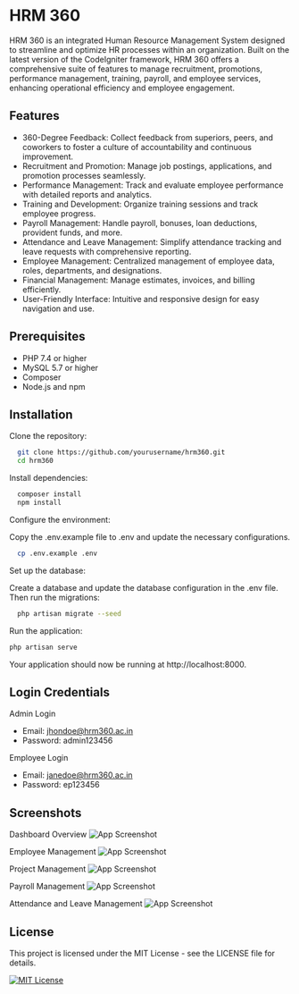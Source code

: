 
# HRM 360

HRM 360 is an integrated Human Resource Management System designed to streamline and optimize HR processes within an organization. Built on the latest version of the CodeIgniter framework, HRM 360 offers a comprehensive suite of features to manage recruitment, promotions, performance management, training, payroll, and employee services, enhancing operational efficiency and employee engagement.


## Features

- 360-Degree Feedback: Collect feedback from superiors, peers, and coworkers to foster a culture of accountability and continuous improvement.
- Recruitment and Promotion: Manage job postings, applications, and promotion processes seamlessly.
- Performance Management: Track and evaluate employee performance with detailed reports and analytics.
- Training and Development: Organize training sessions and track employee progress.
- Payroll Management: Handle payroll, bonuses, loan deductions, provident funds, and more.
- Attendance and Leave Management: Simplify attendance tracking and leave requests with comprehensive reporting.
- Employee Management: Centralized management of employee data, roles, departments, and designations.
- Financial Management: Manage estimates, invoices, and billing efficiently.
- User-Friendly Interface: Intuitive and responsive design for easy navigation and use.
## Prerequisites

- PHP 7.4 or higher
- MySQL 5.7 or higher
- Composer
- Node.js and npm
## Installation

Clone the repository:

```bash
  git clone https://github.com/yourusername/hrm360.git
  cd hrm360
```
Install dependencies:

```bash
  composer install
  npm install
```
Configure the environment:

Copy the .env.example file to .env and update the necessary configurations.

```bash
  cp .env.example .env
```
Set up the database:

Create a database and update the database configuration in the .env file. Then run the migrations:
```bash
  php artisan migrate --seed
```
Run the application:

```bash
php artisan serve
```
Your application should now be running at http://localhost:8000.
    
## Login Credentials

Admin Login
- Email: jhondoe@hrm360.ac.in
- Password: admin123456

Employee Login
- Email: janedoe@hrm360.ac.in
- Password: ep123456
## Screenshots

Dashboard Overview
![App Screenshot](https://github.com/Jeethanxx01/HRM/blob/main/images/Dashboard.png)

Employee Management
![App Screenshot](https://github.com/Jeethanxx01/HRM/blob/main/images/employee%20management.png)

Project Management
![App Screenshot](https://github.com/Jeethanxx01/HRM/blob/main/images/project%20management.png)

Payroll Management
![App Screenshot](https://github.com/Jeethanxx01/HRM/blob/main/images/payroll%20management.png)

Attendance and Leave Management
![App Screenshot](https://github.com/Jeethanxx01/HRM/blob/main/images/attendance%20management.png)
## License

This project is licensed under the MIT License - see the LICENSE file for details.

[![MIT License](https://img.shields.io/badge/License-MIT-green.svg)](https://choosealicense.com/licenses/mit/)
